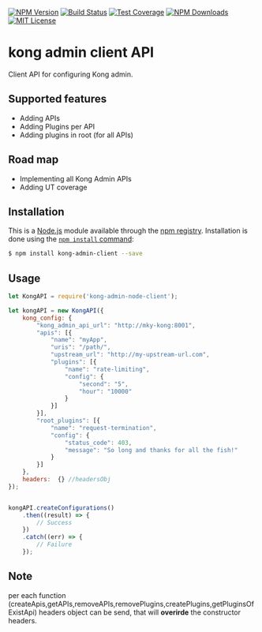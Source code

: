 [![NPM Version][npm-image]][npm-url]
[![Build Status][travis-image]][travis-url]
[![Test Coverage][coveralls-image]][coveralls-url]
[![NPM Downloads][downloads-image]][downloads-url]
[![MIT License][license-image]][license-url]

# kong admin client API
Client API for configuring Kong admin.

## Supported features
- Adding APIs
- Adding Plugins per API
- Adding plugins in root (for all APIs)

## Road map
- Implementing all Kong Admin APIs
- Adding UT coverage

## Installation
This is a [Node.js](https://nodejs.org/en/) module available through the
[npm registry](https://www.npmjs.com/). Installation is done using the
[`npm install` command](https://docs.npmjs.com/getting-started/installing-npm-packages-locally):

```sh
$ npm install kong-admin-client --save
```

## Usage
```js
let KongAPI = require('kong-admin-node-client');

let kongAPI = new KongAPI({
    kong_config: {
        "kong_admin_api_url": "http://mky-kong:8001",
        "apis": [{
            "name": "myApp",
            "uris": "/path/",
            "upstream_url": "http://my-upstream-url.com",
            "plugins": [{
                "name": "rate-limiting",
                "config": {
                    "second": "5",
                    "hour": "10000"
                }
            }]
        }],
        "root_plugins": [{
            "name": "request-termination",
            "config": {
                "status_code": 403,
                "message": "So long and thanks for all the fish!"
            }
        }]
    },
    headers:  {} //headersObj
});


kongAPI.createConfigurations()
    .then((result) => {
        // Success
    })
    .catch((err) => {
        // Failure
    });


```

## Note
per each function (createApis,getAPIs,removeAPIs,removePlugins,createPlugins,getPluginsOfExistApi) headers object can be send, that will **overirde** the constructor headers.


[npm-image]: https://img.shields.io/npm/v/express-requests-logger.svg?style=flat
[npm-url]: https://www.npmjs.com/package/kong-admin-node-client
[travis-image]: https://travis-ci.org/ugolas/kong-admin-node-client.svg?branch=master
[travis-url]: https://travis-ci.org/ugolas/kong-admin-node-client
[coveralls-image]: https://coveralls.io/repos/github/ugolas/kong-admin-node-client/badge.svg?branch=master
[coveralls-url]: https://coveralls.io/github/ugolas/kong-admin-node-client?branch=master
[downloads-image]: http://img.shields.io/npm/dm/kong-admin-node-client.svg?style=flat
[downloads-url]: https://npmjs.org/package/kong-admin-node-client
[license-image]: http://img.shields.io/badge/license-MIT-blue.svg?style=flat
[license-url]: LICENSE